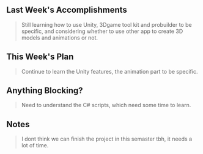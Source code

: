 ## Last Week's Accomplishments 
> Still learning how to use Unity, 3Dgame tool kit and probuilder to be specific, and considering whether to use other app to create 3D models and animations or not.
## This Week's Plan 
> Continue to learn the Unity features, the animation part to be specific.
## Anything Blocking? 
> Need to understand the C# scripts, which need some time to learn.
## Notes 
> I dont think we can finish the project in this semaster tbh, it needs a lot of time.
